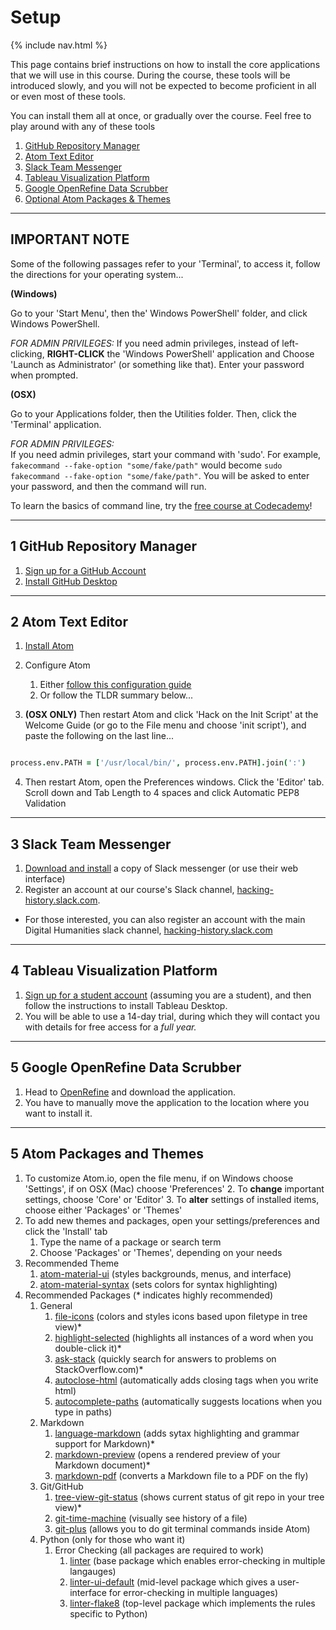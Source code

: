 # Setup

{% include nav.html %}

This page contains brief instructions on how to install the core applications that we will use in this course. During the course, these tools will be introduced slowly, and you will not be expected to become proficient in all or even most of these tools.

You can install them all at once, or gradually over the course. Feel free to play around with any of these tools

1. [GitHub Repository Manager](#1-github-repository-manager)
2. [Atom Text Editor](#2-atom-text-editor)
3. [Slack Team Messenger](#3-slack-team-messenger)
4. [Tableau Visualization Platform](#4-tableau-visualization-platform)
5. [Google OpenRefine Data Scrubber](#5-google-openrefine-data-scrubber)
6. [Optional Atom Packages & Themes](#6-atom-packages-and-themes)

---

## IMPORTANT NOTE

Some of the following passages refer to your 'Terminal', to access it, follow the directions for your operating system...

**(Windows)**

Go to your 'Start Menu', then the' Windows PowerShell' folder, and click Windows PowerShell.

*FOR ADMIN PRIVILEGES:* If you need admin privileges, instead of left-clicking, **RIGHT-CLICK** the 'Windows PowerShell' application and Choose 'Launch as Administrator' (or something like that). Enter your password when prompted.

**(OSX)**

Go to your Applications folder, then the Utilities folder. Then, click the 'Terminal' application.

*FOR ADMIN PRIVILEGES:* <br> If you need admin privileges, start your command with 'sudo'. For example, `fakecommand --fake-option "some/fake/path"` would become `sudo fakecommand --fake-option "some/fake/path"`. You will be asked to enter your password, and then the command will run.

To learn the basics of command line, try the [free course at Codecademy](https://www.codecademy.com/)!

---

## 1 GitHub Repository Manager

1. [Sign up for a GitHub Account](https://github.com)
2. [Install GitHub Desktop](https://desktop.github.com/)

---

## 2 Atom Text Editor

1. [Install Atom](https://atom.io/)
2. Configure Atom
    1. Either [follow this configuration guide](http://www.marinamele.com/install-and-configure-atom-editor-for-python)
    2. Or follow the TLDR summary below...


3. **(OSX ONLY)** Then restart Atom and click 'Hack on the Init Script' at the Welcome Guide (or go to the File menu and choose 'init script'), and paste the following on the last line...
```coffee

process.env.PATH = ['/usr/local/bin/', process.env.PATH].join(':')
```

4. Then restart Atom, open the Preferences windows. Click the 'Editor' tab. Scroll down and Tab Length to 4 spaces and click Automatic PEP8 Validation

---

## 3 Slack Team Messenger

1. [Download and install](https://slack.com/downloads/) a copy of Slack messenger (or use their web interface)
2. Register an account at our course's Slack channel, [hacking-history.slack.com](https://hacking-history.slack.com/).

* For those interested, you can also register an account with the main Digital Humanities slack channel, [hacking-history.slack.com](https://digitalhumanities.slack.com/)

---

## 4 Tableau Visualization Platform

1. [Sign up for a student account](https://www.tableau.com/academic) (assuming you are a student), and then follow the instructions to install Tableau Desktop.
2. You will be able to use a 14-day trial, during which they will contact you with details for free access for a *full year.*

---

## 5 Google OpenRefine Data Scrubber

1. Head to [OpenRefine](http://openrefine.org/) and download the application.
2. You have to manually move the application to the location where you want to install it.

---

## 5 Atom Packages and Themes

1. To customize Atom.io, open the file menu, if on Windows choose 'Settings', if on OSX (Mac) choose 'Preferences'
    2. To **change** important settings, choose 'Core' or 'Editor'
    3. To **alter** settings of installed items, choose either 'Packages' or 'Themes'
3. To add new themes and packages, open your settings/preferences and click the 'Install' tab
    1. Type the name of a package or search term
    2. Choose 'Packages' or 'Themes', depending on your needs
3. Recommended Theme
    1. [atom-material-ui](https://atom.io/themes/atom-material-ui) (styles backgrounds, menus, and interface)
    2. [atom-material-syntax](https://atom.io/themes/atom-material-syntax) (sets colors for syntax highlighting)
4. Recommended Packages (* indicates highly recommended)
    1. General
        1. [file-icons](https://atom.io/packages/file-icons) (colors and styles icons based upon filetype in tree view)*
        2. [highlight-selected](https://atom.io/packages/highlight-selected) (highlights all instances of a word when you double-click it)*
        3. [ask-stack](https://atom.io/packages/ask-stack) (quickly search for answers to problems on StackOverflow.com)*
        3. [autoclose-html](https://atom.io/packages/autoclose-html) (automatically adds closing tags when you write html)
        4. [autocomplete-paths](https://atom.io/packages/autocomplete-paths) (automatically suggests locations when you type in paths)
    2. Markdown
        1. [language-markdown](https://atom.io/packages/language-markdown) (adds sytax highlighting and grammar support for Markdown)*
        2. [markdown-preview](https://atom.io/packages/markdown-preview) (opens a rendered preview of your Markdown document)*
        3. [markdown-pdf](https://atom.io/packages/markdown-pdf) (converts a Markdown file to a PDF on the fly)
    3. Git/GitHub
        1. [tree-view-git-status](https://atom.io/packages/tree-view-git-status) (shows current status of git repo in your tree view)*
        2. [git-time-machine](https://atom.io/packages/git-time-machine) (visually see history of a file)
        3. [git-plus](https://atom.io/packages/git-plus) (allows you to do git terminal commands inside Atom)
    4. Python (only for those who want it)
        1. Error Checking (all packages are required to work)
            1. [linter](https://atom.io/packages/linter) (base package which enables error-checking in multiple langauges)
            2. [linter-ui-default](https://atom.io/packages/linter-ui-default) (mid-level package which gives a user-interface for error-checking in multiple languages)
            3. [linter-flake8](https://atom.io/packages/linter-flake8) (top-level package which implements the rules specific to Python)
